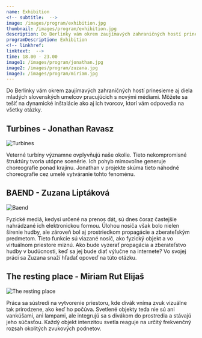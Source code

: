 ```yaml
---
name: Exhibition
<!-- subtitle:  -->
image: /images/program/exhibition.jpg
thumbnail: /images/program/exhibition.jpg
description: Do Berlinky vám okrem zaujímavých zahraničných hostí prinesieme aj diela mladých slovenských umelcov pracujúcich s novými médiami. Môžete sa tešiť na dynamické inštalácie ako aj ich tvorcov, ktorí vám odpovedia na všetky otázky.
programDescription: Exhibition
<!-- linkhref: 
linktext:  -->
time: 18.00 - 23.00
image1: /images/program/jonathan.jpg
image2: /images/program/zuzana.jpg
image3: /images/program/miriam.jpg
---
```


Do Berlinky vám okrem zaujímavých zahraničných hostí prinesieme aj diela mladých slovenských umelcov pracujúcich s novými médiami. Môžete sa tešiť na dynamické inštalácie ako aj ich tvorcov, ktorí vám odpovedia na všetky otázky.

## **Turbines** - Jonathan Ravasz

<img src="http://sensorium.is/images/program/jonathan.jpg" class="img-responsive" alt="Turbines">

Veterné turbíny významne ovplyvňujú naše okolie. Tieto nekompromisné štruktúry tvoria utópne scenérie. Ich pohyb mimovoľne generuje choreografie ponad krajinu. Jonathan v projekte skúma tieto náhodné choreografie cez umelé vytváranie tohto fenoménu.

## **BAEND** - Zuzana Liptáková

<img src="http://sensorium.is/images/program/zuzana.jpg" class="img-responsive" alt="Baend">

Fyzické mediá, kedysi určené na prenos dát, sú dnes čoraz častejšie nahrádzané ich elektronickou formou. Úlohou nosiča však bolo nielen šírenie hudby, ale zároveň bol aj prostriedkom propagácie a zberateľským predmetom. Tieto funkcie sú viazané nosič, ako fyzický objekt a vo virtuálnom priestore miznú. Ako bude vyzerať propagácia a zberateľstvo hudby v budúcnosti, keď sa jej bude diať výlučne na internete? Vo svojej práci sa Zuzana snaží hľadať opoveď na túto otázku.

## **The resting place** - Miriam Rut Elijaš

<img src="http://sensorium.is/images/program/miriam.jpg" class="img-responsive" alt="The resting place">

Práca sa sústredí na vytvorenie priestoru, kde divák vníma zvuk vizuálne tak prirodzene, ako keď ho počúva. Svetlené objekty teda nie sú ani vankúšami, ani lampami, ale integrujú sa s divákom do prostredia a stávajú jeho súčasťou. Každý objekt intenzitou svetla reaguje na určitý frekvenčný rozsah okolitých zvukových podnetov.